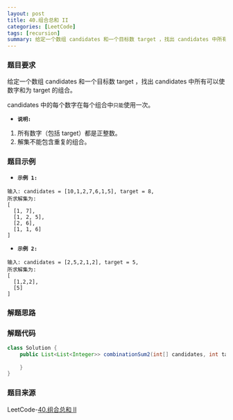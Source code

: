 ```yaml
---
layout: post
title: 40.组合总和 II
categories: [LeetCode]
tags: [recursion]
summary: 给定一个数组 candidates 和一个目标数 target ，找出 candidates 中所有可以使数字和为 target 的组合。
---
```


### 题目要求
给定一个数组 candidates 和一个目标数 target ，找出 candidates 中所有可以使数字和为 target 的组合。

candidates 中的每个数字在每个组合中`只能`使用一次。

- **`说明:`**
1. 所有数字（包括 target）都是正整数。
1. 解集不能包含重复的组合。 

### 题目示例
- **`示例 1:`**
```
输入: candidates = [10,1,2,7,6,1,5], target = 8,
所求解集为:
[
  [1, 7],
  [1, 2, 5],
  [2, 6],
  [1, 1, 6]
]
```

- **`示例 2:`**
```
输入: candidates = [2,5,2,1,2], target = 5,
所求解集为:
[
  [1,2,2],
  [5]
]
```

### 解题思路



### 解题代码
```java
class Solution {
    public List<List<Integer>> combinationSum2(int[] candidates, int target) {
        
    }
}
```



### 题目来源
LeetCode-[40.组合总和 II](https://leetcode-cn.com/problems/combination-sum-ii/)

